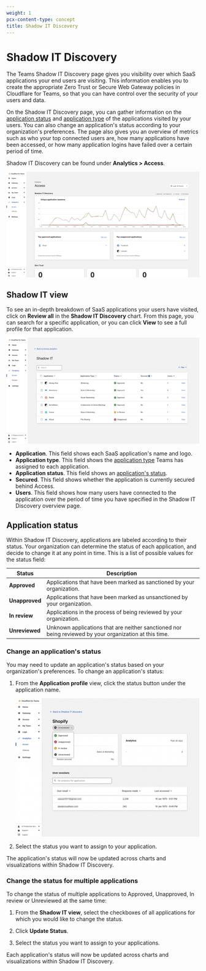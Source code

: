 ```yaml
---
weight: 1
pcx-content-type: concept
title: Shadow IT Discovery
---
```


# Shadow IT Discovery

The Teams Shadow IT Discovery page gives you visibility over which SaaS applications your end users are visiting. This information enables you to create the appropriate Zero Trust or Secure Web Gateway policies in Cloudflare for Teams, so that you can have control over the security of your users and data.

On the Shadow IT Discovery page, you can gather information on the [application status](#application-status) and [application type](#application-type) of the applications visited by your users. You can also change an application's status according to your organization's preferences. The page also gives you an overview of metrics such as who your top connected users are, how many applications have been accessed, or how many application logins have failed over a certain period of time.

Shadow IT Discovery can be found under **Analytics > Access**.

![Shadow IT Discovery](../static/documentation/shadow-it-discovery.png)

## Shadow IT view

To see an in-depth breakdown of SaaS applications your users have visited, click on **Review all** in the **Shadow IT Discovery** chart. From this page, you can search for a specific application, or you can click **View** to see a full profile for that application.

![Shadow IT view](../static/documentation/shadow-it-view.png)

- **Application**. This field shows each SaaS application's name and logo.
- **Application type**. This field shows the [application type](/cloudflare-one/policies/filtering/http-policies/application-app-types/#app-types) Teams has assigned to each application.
- **Application status**. This field shows an [application's status](#application-status).
- **Secured**. This field shows whether the application is currently secured behind Access.
- **Users**. This field shows how many users have connected to the application over the period of time you have specified in the Shadow IT Discovery overview page.

## Application status

Within Shadow IT Discovery, applications are labeled according to their status. Your organization can determine the status of each application, and decide to change it at any point in time. This is a list of possible values for the status field:

<TableWrap>

| Status         | Description                                                                                            |
| -------------- | ------------------------------------------------------------------------------------------------------ |
| **Approved**   | Applications that have been marked as sanctioned by your organization.                                 |
| **Unapproved** | Applications that have been marked as unsanctioned by your organization.                               |
| **In review**  | Applications in the process of being reviewed by your organization.                                    |
| **Unreviewed** | Unknown applications that are neither sanctioned nor being reviewed by your organization at this time. |

</TableWrap>

### Change an application's status

You may need to update an application's status based on your organization's preferences. To change an application's status:

1.  From the **Application profile** view, click the status button under the application name.

    ![Shadow IT application status](../static/documentation/shadow-it-app-profile.png)

2.  Select the status you want to assign to your application.

The application's status will now be updated across charts and visualizations within Shadow IT Discovery.

### Change the status for multiple applications

To change the status of multiple applications to Approved, Unapproved, In review or Unreviewed at the same time:

1.  From the **Shadow IT view**, select the checkboxes of all applications for which you would like to change the status.

2.  Click **Update Status**.

3.  Select the status you want to assign to your applications.

Each application's status will now be updated across charts and visualizations within Shadow IT Discovery.
